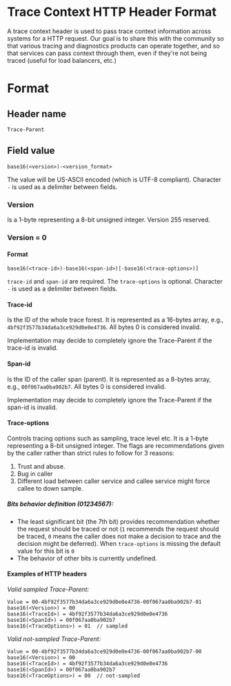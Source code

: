# Trace Context HTTP Header Format

A trace context header is used to pass trace context information across systems for a HTTP 
request. Our goal is to share this with the community so that various tracing and diagnostics 
products can operate together, and so that services can pass context through them, even if 
they're not being traced (useful for load balancers, etc.)

# Format

## Header name

`Trace-Parent`

## Field value

```
base16(<version>)-<version_format>
```

The value will be US-ASCII encoded (which is UTF-8 compliant). Character `-` is
used as a delimiter between fields.

### Version

Is a 1-byte representing a 8-bit unsigned integer. Version 255 reserved.

### Version = 0

#### Format

```
base16(<trace-id>)-base16(<span-id>)[-base16(<trace-options>)]
```

`trace-id` and `span-id` are required. The `trace-options` is optional. Character `-`
 is used as a delimiter between fields.

#### Trace-id

Is the ID of the whole trace forest. It is represented as a 16-bytes array, e.g., 
`4bf92f3577b34da6a3ce929d0e0e4736`. All bytes 0 is considered invalid.

Implementation may decide to completely ignore the Trace-Parent if the trace-id is invalid.

#### Span-id

Is the ID of the caller span (parent). It is represented as a 8-bytes array, e.g., 
`00f067aa0ba902b7`. All bytes 0 is considered invalid.

Implementation may decide to completely ignore the Trace-Parent if the span-id is invalid.

#### Trace-options

Controls tracing options such as sampling, trace level etc. It is a 1-byte representing a 8-bit 
unsigned integer. The flags are recommendations given by the caller rather than strict rules to 
follow for 3 reasons:

1. Trust and abuse.
2. Bug in caller
3. Different load between caller service and callee service might force callee to down sample.    

##### Bits behavior definition (01234567):
* The least significant bit (the 7th bit) provides recommendation whether the request should be 
traced or not (`1` recommends the request should be traced, `0` means the caller does not
make a decision to trace and the decision might be deferred). When `trace-options` is missing
the default value for this bit is `0`
* The behavior of other bits is currently undefined.

#### Examples of HTTP headers

*Valid sampled Trace-Parent:*

```
Value = 00-4bf92f3577b34da6a3ce929d0e0e4736-00f067aa0ba902b7-01
base16(<Version>) = 00
base16(<TraceId>) = 4bf92f3577b34da6a3ce929d0e0e4736
base16(<SpanId>) = 00f067aa0ba902b7
base16(<TraceOptions>) = 01  // sampled
```

*Valid not-sampled Trace-Parent:*

```
Value = 00-4bf92f3577b34da6a3ce929d0e0e4736-00f067aa0ba902b7-00
base16(<Version>) = 00
base16(<TraceId>) = 4bf92f3577b34da6a3ce929d0e0e4736
base16(<SpanId>) = 00f067aa0ba902b7
base16(<TraceOptions>) = 00  // not-sampled
```
